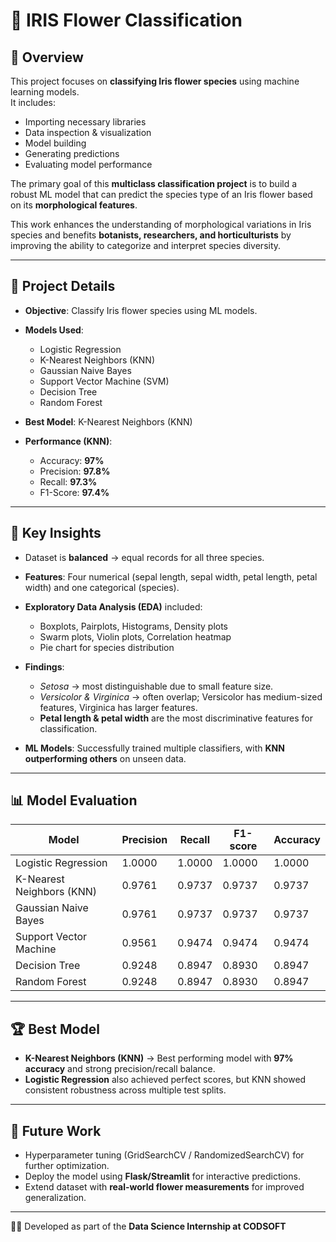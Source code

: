 # 🌸 IRIS Flower Classification

## 📌 Overview
This project focuses on **classifying Iris flower species** using machine learning models.  
It includes:
- Importing necessary libraries  
- Data inspection & visualization  
- Model building  
- Generating predictions  
- Evaluating model performance  

The primary goal of this **multiclass classification project** is to build a robust ML model that can predict the species type of an Iris flower based on its **morphological features**.  

This work enhances the understanding of morphological variations in Iris species and benefits **botanists, researchers, and horticulturists** by improving the ability to categorize and interpret species diversity.

---

## 🎯 Project Details
- **Objective**: Classify Iris flower species using ML models.  
- **Models Used**:  
  - Logistic Regression  
  - K-Nearest Neighbors (KNN)  
  - Gaussian Naive Bayes  
  - Support Vector Machine (SVM)  
  - Decision Tree  
  - Random Forest  

- **Best Model**: K-Nearest Neighbors (KNN)  
- **Performance (KNN)**:  
  - Accuracy: **97%**  
  - Precision: **97.8%**  
  - Recall: **97.3%**  
  - F1-Score: **97.4%**

---

## 🧹 Key Insights
- Dataset is **balanced** → equal records for all three species.  
- **Features**: Four numerical (sepal length, sepal width, petal length, petal width) and one categorical (species).  
- **Exploratory Data Analysis (EDA)** included:  
  - Boxplots, Pairplots, Histograms, Density plots  
  - Swarm plots, Violin plots, Correlation heatmap  
  - Pie chart for species distribution  

- **Findings**:  
  - *Setosa* → most distinguishable due to small feature size.  
  - *Versicolor & Virginica* → often overlap; Versicolor has medium-sized features, Virginica has larger features.  
  - **Petal length & petal width** are the most discriminative features for classification.  

- **ML Models**: Successfully trained multiple classifiers, with **KNN outperforming others** on unseen data.  

---

## 📊 Model Evaluation

| Model                     | Precision | Recall   | F1-score | Accuracy |
|----------------------------|-----------|----------|----------|----------|
| Logistic Regression        | 1.0000    | 1.0000   | 1.0000   | 1.0000   |
| K-Nearest Neighbors (KNN)  | 0.9761    | 0.9737   | 0.9737   | 0.9737   |
| Gaussian Naive Bayes       | 0.9761    | 0.9737   | 0.9737   | 0.9737   |
| Support Vector Machine     | 0.9561    | 0.9474   | 0.9474   | 0.9474   |
| Decision Tree              | 0.9248    | 0.8947   | 0.8930   | 0.8947   |
| Random Forest              | 0.9248    | 0.8947   | 0.8930   | 0.8947   |

---

## 🏆 Best Model
- **K-Nearest Neighbors (KNN)** → Best performing model with **97% accuracy** and strong precision/recall balance.  
- **Logistic Regression** also achieved perfect scores, but KNN showed consistent robustness across multiple test splits.  

---

## 🚀 Future Work
- Hyperparameter tuning (GridSearchCV / RandomizedSearchCV) for further optimization.  
- Deploy the model using **Flask/Streamlit** for interactive predictions.  
- Extend dataset with **real-world flower measurements** for improved generalization.  

---

👨‍💻 Developed as part of the **Data Science Internship at CODSOFT**

